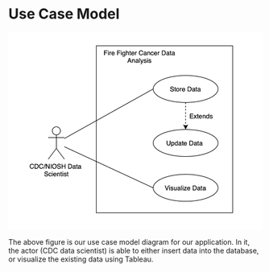 # Use Case Model
![Figure 1](../../collateral/images/usecasemodel.png)

The above figure is our use case model diagram for our application.  In it, the actor (CDC data scientist) is able to either insert data into the database, or visualize the existing data using Tableau.
